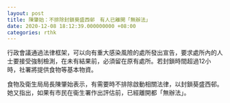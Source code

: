```yaml
---
layout: post
title: 陳肇始：不排除封鎖葵盛西邨　有人已離開「無辦法」
date: 2020-12-08 18:12:39.000000000 +08:00
categories: rthk
---
```


行政會議通過法律框架，可以向有重大感染風險的處所發出宣告，要求處所內的人士要接受強制檢測，在未有結果前，必須留在原有處所。若封鎖時間超過12小時，社署將提供食物等基本物資。

食物及衛生局局長陳肇始表示，有需要時不排除啟動相關法律，以封鎖葵盛西邨。她又指出，如果有市民在衞生署作出評估前，已經離開都「無辦法」。
